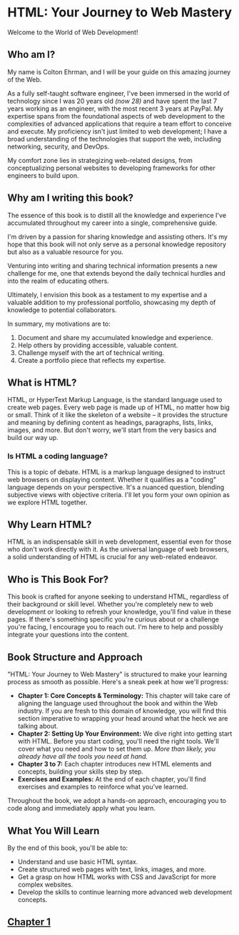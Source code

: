 # HTML: Your Journey to Web Mastery

Welcome to the World of Web Development!

## Who am I?

My name is Colton Ehrman, and I will be your guide on this amazing journey of the Web.

As a fully self-taught software engineer, I've been immersed in the world of technology since I was 20 years old _(now 28)_ and have spent the last 7 years working as an engineer, with the most recent 3 years at PayPal. My expertise spans from the foundational aspects of web development to the complexities of advanced applications that require a team effort to conceive and execute. My proficiency isn't just limited to web development; I have a broad understanding of the technologies that support the web, including networking, security, and DevOps.

My comfort zone lies in strategizing web-related designs, from conceptualizing personal websites to developing frameworks for other engineers to build upon.

## Why am I writing this book?

The essence of this book is to distill all the knowledge and experience I've accumulated throughout my career into a single, comprehensive guide.

I'm driven by a passion for sharing knowledge and assisting others. It's my hope that this book will not only serve as a personal knowledge repository but also as a valuable resource for you.

Venturing into writing and sharing technical information presents a new challenge for me, one that extends beyond the daily technical hurdles and into the realm of educating others.

Ultimately, I envision this book as a testament to my expertise and a valuable addition to my professional portfolio, showcasing my depth of knowledge to potential collaborators.

In summary, my motivations are to:

1. Document and share my accumulated knowledge and experience.
1. Help others by providing accessible, valuable content.
1. Challenge myself with the art of technical writing.
1. Create a portfolio piece that reflects my expertise.

## What is HTML?

HTML, or HyperText Markup Language, is the standard language used to create web pages. Every web page is made up of HTML, no matter how big or small. Think of it like the skeleton of a website – it provides the structure and meaning by defining content as headings, paragraphs, lists, links, images, and more. But don't worry, we'll start from the very basics and build our way up.

### Is HTML a coding language?

This is a topic of debate. HTML is a markup language designed to instruct web browsers on displaying content. Whether it qualifies as a "coding" language depends on your perspective. It's a nuanced question, blending subjective views with objective criteria. I'll let you form your own opinion as we explore HTML together.

## Why Learn HTML?

HTML is an indispensable skill in web development, essential even for those who don't work directly with it. As the universal language of web browsers, a solid understanding of HTML is crucial for any web-related endeavor.

## Who is This Book For?

This book is crafted for anyone seeking to understand HTML, regardless of their background or skill level. Whether you're completely new to web development or looking to refresh your knowledge, you'll find value in these pages. If there's something specific you're curious about or a challenge you're facing, I encourage you to reach out. I'm here to help and possibly integrate your questions into the content.

## Book Structure and Approach

"HTML: Your Journey to Web Mastery" is structured to make your learning process as smooth as possible. Here's a sneak peek at how we'll progress:

- **Chapter 1: Core Concepts & Terminology:** This chapter will take care of aligning the language used throughout the book and within the Web industry. If you are fresh to this domain of knowledge, you will find this section imperative to wrapping your head around what the heck we are talking about.
- **Chapter 2: Setting Up Your Environment:** We dive right into getting start with HTML. Before you start coding, you'll need the right tools. We'll cover what you need and how to set them up. _More than likely, you already have all the tools you need at hand._
- **Chapter 3 to 7:** Each chapter introduces new HTML elements and concepts, building your skills step by step.
- **Exercises and Examples:** At the end of each chapter, you'll find exercises and examples to reinforce what you've learned.

Throughout the book, we adopt a hands-on approach, encouraging you to code along and immediately apply what you learn.

## What You Will Learn

By the end of this book, you'll be able to:

- Understand and use basic HTML syntax.
- Create structured web pages with text, links, images, and more.
- Get a grasp on how HTML works with CSS and JavaScript for more complex websites.
- Develop the skills to continue learning more advanced web development concepts.

## [Chapter 1](/html/chapters/1/README.md)
